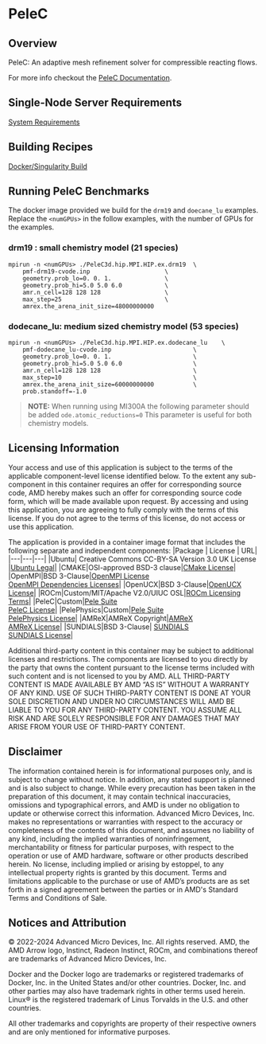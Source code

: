 # PeleC

## Overview
PeleC: An adaptive mesh refinement solver for compressible reacting flows.

For more info checkout the [PeleC Documentation](https://amrex-combustion.github.io/PeleC/).

## Single-Node Server Requirements
[System Requirements](/README.md#single-node-server-requirements) 

## Building Recipes
[Docker/Singularity Build](/pelec/docker/)


## Running PeleC Benchmarks
The docker image provided we build for the `drm19` and `doecane_lu` examples. 
Replace the `<numGPUs>` in the follow examples, with the number of GPUs for the examples. 

### drm19 : small chemistry model (21 species)
```
mpirun -n <numGPUs> ./PeleC3d.hip.MPI.HIP.ex.drm19  \
    pmf-drm19-cvode.inp                     \
    geometry.prob_lo=0. 0. 1.               \
    geometry.prob_hi=5.0 5.0 6.0            \
    amr.n_cell=128 128 128                  \
    max_step=25                             \
    amrex.the_arena_init_size=48000000000   
```

### dodecane_lu: medium sized chemistry model (53 species)
```
mpirun -n <numGPUs> ./PeleC3d.hip.MPI.HIP.ex.dodecane_lu    \
    pmf-dodecane_lu-cvode.inp                       \
    geometry.prob_lo=0. 0. 1.                       \
    geometry.prob_hi=5.0 5.0 6.0                    \
    amr.n_cell=128 128 128                          \
    max_step=10                                     \
    amrex.the_arena_init_size=60000000000           \
    prob.standoff=-1.0
```

> **NOTE:** 
> When running using MI300A the following parameter should be added `ode.atomic_reductions=0`
> This parameter is useful for both chemistry models. 


## Licensing Information
Your access and use of this application is subject to the terms of the applicable component-level license identified below. To the extent any sub-component in this container requires an offer for corresponding source code, AMD hereby makes such an offer for corresponding source code form, which will be made available upon request. By accessing and using this application, you are agreeing to fully comply with the terms of this license. If you do not agree to the terms of this license, do not access or use this application.

The application is provided in a container image format that includes the following separate and independent components:
|Package | License | URL|
|---|---|---|
|Ubuntu| Creative Commons CC-BY-SA Version 3.0 UK License |[Ubuntu Legal](https://ubuntu.com/legal)|
|CMAKE|OSI-approved BSD-3 clause|[CMake License](https://cmake.org/licensing/)|
|OpenMPI|BSD 3-Clause|[OpenMPI License](https://www-lb.open-mpi.org/community/license.php)<br /> [OpenMPI Dependencies Licenses](https://docs.open-mpi.org/en/v5.0.x/license/index.html)|
|OpenUCX|BSD 3-Clause|[OpenUCX License](https://openucx.org/license/)|
|ROCm|Custom/MIT/Apache V2.0/UIUC OSL|[ROCm Licensing Terms](https://rocm.docs.amd.com/en/latest/about/license.html)|
|PeleC|Custom|[Pele Suite](https://amrex-combustion.github.io/)<br />[PeleC License](https://github.com/AMReX-Combustion/PeleC?tab=License-1-ov-file)|
|PelePhysics|Custom|[Pele Suite](https://amrex-combustion.github.io/)<br />[PelePhysics License](https://github.com/AMReX-Combustion/PelePhysics?tab=License-1-ov-file)|
|AMReX|AMReX Copyright|[AMReX](https://github.com/AMReX-Codes)<br />[AMReX License](https://github.com/AMReX-Codes/amrex?tab=License-1-ov-file)|
|SUNDIALS|BSD 3-Clause| [SUNDIALS](https://github.com/LLNL/sundials/)<br />[SUNDIALS License](https://github.com/LLNL/sundials?tab=License-1-ov-file)|



Additional third-party content in this container may be subject to additional licenses and restrictions. The components are licensed to you directly by the party that owns the content pursuant to the license terms included with such content and is not licensed to you by AMD. ALL THIRD-PARTY CONTENT IS MADE AVAILABLE BY AMD “AS IS” WITHOUT A WARRANTY OF ANY KIND. USE OF SUCH THIRD-PARTY CONTENT IS DONE AT YOUR SOLE DISCRETION AND UNDER NO CIRCUMSTANCES WILL AMD BE LIABLE TO YOU FOR ANY THIRD-PARTY CONTENT. YOU ASSUME ALL RISK AND ARE SOLELY RESPONSIBLE FOR ANY DAMAGES THAT MAY ARISE FROM YOUR USE OF THIRD-PARTY CONTENT.

## Disclaimer
The information contained herein is for informational purposes only, and is subject to change without notice. In addition, any stated support is planned and is also subject to change. While every precaution has been taken in the preparation of this document, it may contain technical inaccuracies, omissions and typographical errors, and AMD is under no obligation to update or otherwise correct this information. Advanced Micro Devices, Inc. makes no representations or warranties with respect to the accuracy or completeness of the contents of this document, and assumes no liability of any kind, including the implied warranties of noninfringement, merchantability or fitness for particular purposes, with respect to the operation or use of AMD hardware, software or other products described herein. No license, including implied or arising by estoppel, to any intellectual property rights is granted by this document. Terms and limitations applicable to the purchase or use of AMD’s products are as set forth in a signed agreement between the parties or in AMD's Standard Terms and Conditions of Sale.

## Notices and Attribution
© 2022-2024 Advanced Micro Devices, Inc. All rights reserved. AMD, the AMD Arrow logo, Instinct, Radeon Instinct, ROCm, and combinations thereof are trademarks of Advanced Micro Devices, Inc.

Docker and the Docker logo are trademarks or registered trademarks of Docker, Inc. in the United States and/or other countries. Docker, Inc. and other parties may also have trademark rights in other terms used herein. Linux® is the registered trademark of Linus Torvalds in the U.S. and other countries.

All other trademarks and copyrights are property of their respective owners and are only mentioned for informative purposes.

